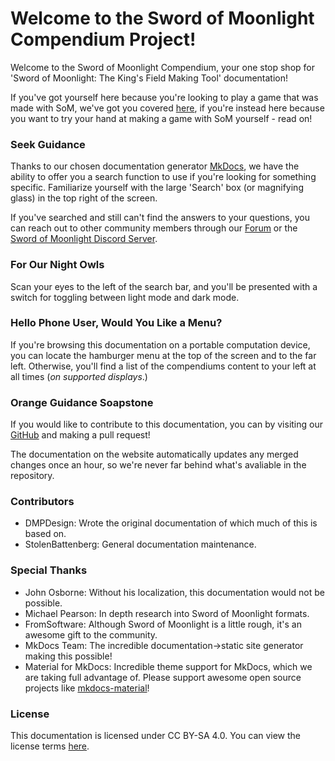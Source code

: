 # Welcome to the Sword of Moonlight Compendium Project!
Welcome to the Sword of Moonlight Compendium, your one stop shop for 'Sword of Moonlight: The King's Field Making Tool' documentation!

If you've got yourself here because you're looking to play a game that was made with SoM, we've got you covered [here](game/install-games.md), if you're instead here because you want to try your hand at making a game with SoM yourself - read on!

### Seek Guidance
Thanks to our chosen documentation generator [MkDocs](https://www.mkdocs.org/), we have the ability to offer you a search function to use if you're looking for something specific. Familiarize yourself with the large 'Search' box (or magnifying glass) in the top right of the screen.

If you've searched and still can't find the answers to your questions, you can reach out to other community members through our [Forum](https://forum.swordofmoonlight.com) or the [Sword of Moonlight Discord Server](https://discord.gg/66CQdB738d).

### For Our Night Owls
Scan your eyes to the left of the search bar, and you'll be presented with a switch for toggling between light mode and dark mode.

### Hello Phone User, Would You Like a Menu?
If you're browsing this documentation on a portable computation device, you can locate the hamburger menu at the top of the screen and to the far left. Otherwise, you'll find a list of the compendiums content to your left at all times (*on supported displays*.)

### Orange Guidance Soapstone
If you would like to contribute to this documentation, you can by visiting our [GitHub](https://github.com/Sword-of-Moonlight/docs-of-moonlight) and making a pull request!

The documentation on the website automatically updates any merged changes once an hour, so we're never far behind what's avaliable in the repository.

### Contributors
- DMPDesign: Wrote the original documentation of which much of this is based on.
- StolenBattenberg: General documentation maintenance.

### Special Thanks
- John Osborne: Without his localization, this documentation would not be possible.
- Michael Pearson: In depth research into Sword of Moonlight formats.
- FromSoftware: Although Sword of Moonlight is a little rough, it's an awesome gift to the community.
- MkDocs Team: The incredible documentation->static site generator making this possible!
- Material for MkDocs: Incredible theme support for MkDocs, which we are taking full advantage of. Please support awesome open source projects like [mkdocs-material](https://squidfunk.github.io/mkdocs-material)!

### License
This documentation is licensed under CC BY-SA 4.0. You can view the license terms [here](https://creativecommons.org/licenses/by-sa/4.0/).